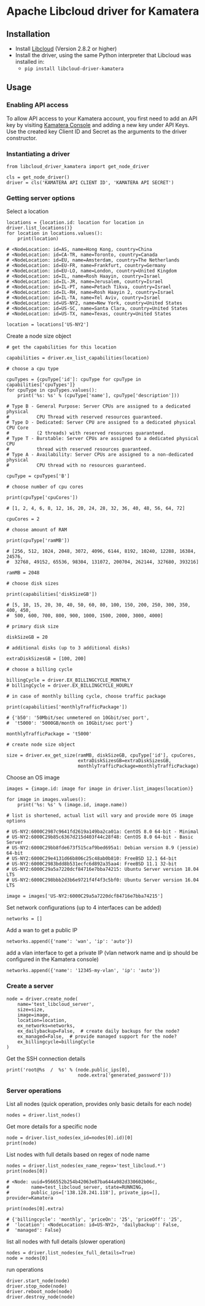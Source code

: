 # Apache Libcloud driver for Kamatera

## Installation

* Install [Libcloud](https://libcloud.apache.org/) (Version 2.8.2 or higher)
* Install the driver, using the same Python interpreter that Libcloud was installed in:
  * `pip install libcloud-driver-kamatera`

## Usage

### Enabling API access

To allow API access to your Kamatera account, you first need to add an API key
by visiting [Kamatera Console](https://console.kamatera.com) and adding a new key under API Keys.
Use the created key Client ID and Secret as the arguments to the driver constructor.

### Instantiating a driver

```
from libcloud_driver_kamatera import get_node_driver

cls = get_node_driver()
driver = cls('KAMATERA API CLIENT ID', 'KAMATERA API SECRET')
```

### Getting server options

Select a location

```
locations = {location.id: location for location in driver.list_locations()}
for location in locations.values():
    print(location)

# <NodeLocation: id=AS, name=Hong Kong, country=China
# <NodeLocation: id=CA-TR, name=Toronto, country=Canada
# <NodeLocation: id=EU, name=Amsterdam, country=The Netherlands
# <NodeLocation: id=EU-FR, name=Frankfurt, country=Germany
# <NodeLocation: id=EU-LO, name=London, country=United Kingdom
# <NodeLocation: id=IL, name=Rosh Haayin, country=Israel
# <NodeLocation: id=IL-JR, name=Jerusalem, country=Israel
# <NodeLocation: id=IL-PT, name=Petach Tikva, country=Israel
# <NodeLocation: id=IL-RH, name=Rosh Haayin 2, country=Israel
# <NodeLocation: id=IL-TA, name=Tel Aviv, country=Israel
# <NodeLocation: id=US-NY2, name=New York, country=United States
# <NodeLocation: id=US-SC, name=Santa Clara, country=United States
# <NodeLocation: id=US-TX, name=Texas, country=United States

location = locations['US-NY2']
```

Create a node size object

```
# get the capabilities for this location

capabilities = driver.ex_list_capabilities(location)

# choose a cpu type

cpuTypes = {cpuType['id']: cpuType for cpuType in capabilities['cpuTypes']}
for cpuType in cpuTypes.values():
    print('%s: %s' % (cpuType['name'], cpuType['description']))

# Type B - General Purpose: Server CPUs are assigned to a dedicated physical
#          CPU Thread with reserved resources guaranteed.
# Type D - Dedicated: Server CPU are assigned to a dedicated physical CPU Core
#          (2 threads) with reserved resources guaranteed.
# Type T - Burstable: Server CPUs are assigned to a dedicated physical CPU
#          thread with reserved resources guaranteed.
# Type A - Availability: Server CPUs are assigned to a non-dedicated physical
#          CPU thread with no resources guaranteed.

cpuType = cpuTypes['B']

# choose number of cpu cores

print(cpuType['cpuCores'])

# [1, 2, 4, 6, 8, 12, 16, 20, 24, 28, 32, 36, 40, 48, 56, 64, 72]

cpuCores = 2

# choose amount of RAM

print(cpuType['ramMB'])

# [256, 512, 1024, 2048, 3072, 4096, 6144, 8192, 10240, 12288, 16384, 24576,
#  32768, 49152, 65536, 98304, 131072, 200704, 262144, 327680, 393216]

ramMB = 2048

# choose disk sizes

print(capabilities['diskSizeGB'])

# [5, 10, 15, 20, 30, 40, 50, 60, 80, 100, 150, 200, 250, 300, 350, 400, 450,
#  500, 600, 700, 800, 900, 1000, 1500, 2000, 3000, 4000]

# primary disk size

diskSizeGB = 20

# additional disks (up to 3 additional disks)

extraDiskSizesGB = [100, 200]

# choose a billing cycle

billingCycle = driver.EX_BILLINGCYCLE_MONTHLY
# billingCycle = driver.EX_BILLINGCYCLE_HOURLY

# in case of monthly billing cycle, choose traffic package

print(capabilities['monthlyTrafficPackage'])

# {'b50': '50Mbit/sec unmetered on 10Gbit/sec port',
#  't5000': '5000GB/month on 10Gbit/sec port'}

monthlyTrafficPackage = 't5000'

# create node size object

size = driver.ex_get_size(ramMB, diskSizeGB, cpuType['id'], cpuCores,
                          extraDiskSizesGB=extraDiskSizesGB,
                          monthlyTrafficPackage=monthlyTrafficPackage)
```

Choose an OS image

```
images = {image.id: image for image in driver.list_images(location)}

for image in images.values():
    print('%s: %s' % (image.id, image.name))

# list is shortened, actual list will vary and provide more OS image options

# US-NY2:6000C2987c9641fd2619a149ba2ca01a: CentOS 8.0 64-bit - Minimal
# US-NY2:6000C29b85c6367d215d403f44c28f48: CentOS 8.0 64-bit - Basic Server
# US-NY2:6000C29bb8fde673f515caf9bed695a1: Debian version 8.9 (jessie) 64-bit
# US-NY2:6000C29e4131d66b806c25c48ab0b810: FreeBSD 12.1 64-bit
# US-NY2:6000C2983bdd8b531ecfc6d892a35aa4: FreeBSD 11.1 32-bit
# US-NY2:6000C29a5a7220dcf84716e7bba74215: Ubuntu Server version 18.04 LTS
# US-NY2:6000C298bbb2d3b6e9721f4f4f3c5bf0: Ubuntu Server version 16.04 LTS

image = images['US-NY2:6000C29a5a7220dcf84716e7bba74215']
```

Set network configurations (up to 4 interfaces can be added)

```
networks = []
```

Add a wan to get a public IP

```
networks.append({'name': 'wan', 'ip': 'auto'})
```

add a vlan interface to get a private IP
(vlan network name and ip should be configured in the Kamatera console)

```
networks.append({'name': '12345-my-vlan', 'ip': 'auto'})
```

### Create a server

```
node = driver.create_node(
    name='test_libcloud_server',
    size=size,
    image=image,
    location=location,
    ex_networks=networks,
    ex_dailybackup=False,  # create daily backups for the node?
    ex_managed=False,  # provide managed support for the node?
    ex_billingcycle=billingCycle
)
```

Get the SSH connection details

```
print('root@%s  /  %s' % (node.public_ips[0],
                          node.extra['generated_password']))
```

### Server operations

List all nodes (quick operation, provides only basic details for each node)

```
nodes = driver.list_nodes()
```

Get more details for a specific node

```
node = driver.list_nodes(ex_id=nodes[0].id)[0]
print(node)
```

List nodes with full details based on regex of node name

```
nodes = driver.list_nodes(ex_name_regex='test_libcloud.*')
print(nodes[0])

# <Node: uuid=9566552b254b42063e87ba644a982d330602b06c,
#        name=test_libcloud_server, state=RUNNING,
#        public_ips=['138.128.241.118'], private_ips=[], provider=Kamatera

print(nodes[0].extra)

# {'billingcycle': 'monthly', 'priceOn': '25', 'priceOff': '25',
#  'location': <NodeLocation: id=US-NY2>, 'dailybackup': False,
#  'managed': False}
```

list all nodes with full details (slower operation)

```
nodes = driver.list_nodes(ex_full_details=True)
node = nodes[0]
```

run operations

```
driver.start_node(node)
driver.stop_node(node)
driver.reboot_node(node)
driver.destroy_node(node)
```
